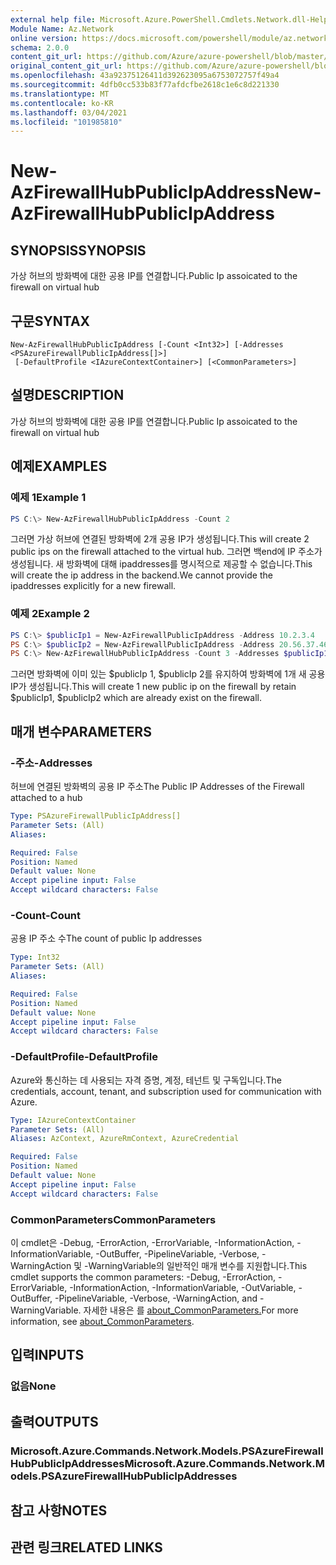 ```yaml
---
external help file: Microsoft.Azure.PowerShell.Cmdlets.Network.dll-Help.xml
Module Name: Az.Network
online version: https://docs.microsoft.com/powershell/module/az.network/new-azfirewallhubpublicipaddress
schema: 2.0.0
content_git_url: https://github.com/Azure/azure-powershell/blob/master/src/Network/Network/help/New-AzFirewallHubPublicIpAddress.md
original_content_git_url: https://github.com/Azure/azure-powershell/blob/master/src/Network/Network/help/New-AzFirewallHubPublicIpAddress.md
ms.openlocfilehash: 43a92375126411d392623095a6753072757f49a4
ms.sourcegitcommit: 4dfb0cc533b83f77afdcfbe2618c1e6c8d221330
ms.translationtype: MT
ms.contentlocale: ko-KR
ms.lasthandoff: 03/04/2021
ms.locfileid: "101985810"
---
```

# <span data-ttu-id="639f7-101">New-AzFirewallHubPublicIpAddress</span><span class="sxs-lookup"><span data-stu-id="639f7-101">New-AzFirewallHubPublicIpAddress</span></span>

## <span data-ttu-id="639f7-102">SYNOPSIS</span><span class="sxs-lookup"><span data-stu-id="639f7-102">SYNOPSIS</span></span>
<span data-ttu-id="639f7-103">가상 허브의 방화벽에 대한 공용 IP를 연결합니다.</span><span class="sxs-lookup"><span data-stu-id="639f7-103">Public Ip assoicated to the firewall on virtual hub</span></span>

## <span data-ttu-id="639f7-104">구문</span><span class="sxs-lookup"><span data-stu-id="639f7-104">SYNTAX</span></span>

```
New-AzFirewallHubPublicIpAddress [-Count <Int32>] [-Addresses <PSAzureFirewallPublicIpAddress[]>]
 [-DefaultProfile <IAzureContextContainer>] [<CommonParameters>]
```

## <span data-ttu-id="639f7-105">설명</span><span class="sxs-lookup"><span data-stu-id="639f7-105">DESCRIPTION</span></span>
<span data-ttu-id="639f7-106">가상 허브의 방화벽에 대한 공용 IP를 연결합니다.</span><span class="sxs-lookup"><span data-stu-id="639f7-106">Public Ip assoicated to the firewall on virtual hub</span></span>

## <span data-ttu-id="639f7-107">예제</span><span class="sxs-lookup"><span data-stu-id="639f7-107">EXAMPLES</span></span>

### <span data-ttu-id="639f7-108">예제 1</span><span class="sxs-lookup"><span data-stu-id="639f7-108">Example 1</span></span>
```powershell
PS C:\> New-AzFirewallHubPublicIpAddress -Count 2
```

<span data-ttu-id="639f7-109">그러면 가상 허브에 연결된 방화벽에 2개 공용 IP가 생성됩니다.</span><span class="sxs-lookup"><span data-stu-id="639f7-109">This will create 2 public ips on the firewall attached to the virtual hub.</span></span> <span data-ttu-id="639f7-110">그러면 백end에 IP 주소가 생성됩니다. 새 방화벽에 대해 ipaddresses를 명시적으로 제공할 수 없습니다.</span><span class="sxs-lookup"><span data-stu-id="639f7-110">This will create the ip address in the backend.We cannot provide the ipaddresses explicitly for a new firewall.</span></span>

### <span data-ttu-id="639f7-111">예제 2</span><span class="sxs-lookup"><span data-stu-id="639f7-111">Example 2</span></span>
```powershell
PS C:\> $publicIp1 = New-AzFirewallPublicIpAddress -Address 10.2.3.4
PS C:\> $publicIp2 = New-AzFirewallPublicIpAddress -Address 20.56.37.46
PS C:\> New-AzFirewallHubPublicIpAddress -Count 3 -Addresses $publicIp1, $publicIp2
```

<span data-ttu-id="639f7-112">그러면 방화벽에 이미 있는 $publicIp 1, $publicIp 2를 유지하여 방화벽에 1개 새 공용 IP가 생성됩니다.</span><span class="sxs-lookup"><span data-stu-id="639f7-112">This will create 1 new public ip on the firewall by retain $publicIp1, $publicIp2 which are already exist on the firewall.</span></span>

## <span data-ttu-id="639f7-113">매개 변수</span><span class="sxs-lookup"><span data-stu-id="639f7-113">PARAMETERS</span></span>

### <span data-ttu-id="639f7-114">-주소</span><span class="sxs-lookup"><span data-stu-id="639f7-114">-Addresses</span></span>
<span data-ttu-id="639f7-115">허브에 연결된 방화벽의 공용 IP 주소</span><span class="sxs-lookup"><span data-stu-id="639f7-115">The Public IP Addresses of the Firewall attached to a hub</span></span>

```yaml
Type: PSAzureFirewallPublicIpAddress[]
Parameter Sets: (All)
Aliases:

Required: False
Position: Named
Default value: None
Accept pipeline input: False
Accept wildcard characters: False
```

### <span data-ttu-id="639f7-116">-Count</span><span class="sxs-lookup"><span data-stu-id="639f7-116">-Count</span></span>
<span data-ttu-id="639f7-117">공용 IP 주소 수</span><span class="sxs-lookup"><span data-stu-id="639f7-117">The count of public Ip addresses</span></span>

```yaml
Type: Int32
Parameter Sets: (All)
Aliases:

Required: False
Position: Named
Default value: None
Accept pipeline input: False
Accept wildcard characters: False
```

### <span data-ttu-id="639f7-118">-DefaultProfile</span><span class="sxs-lookup"><span data-stu-id="639f7-118">-DefaultProfile</span></span>
<span data-ttu-id="639f7-119">Azure와 통신하는 데 사용되는 자격 증명, 계정, 테넌트 및 구독입니다.</span><span class="sxs-lookup"><span data-stu-id="639f7-119">The credentials, account, tenant, and subscription used for communication with Azure.</span></span>

```yaml
Type: IAzureContextContainer
Parameter Sets: (All)
Aliases: AzContext, AzureRmContext, AzureCredential

Required: False
Position: Named
Default value: None
Accept pipeline input: False
Accept wildcard characters: False
```

### <span data-ttu-id="639f7-120">CommonParameters</span><span class="sxs-lookup"><span data-stu-id="639f7-120">CommonParameters</span></span>
<span data-ttu-id="639f7-121">이 cmdlet은 -Debug, -ErrorAction, -ErrorVariable, -InformationAction, -InformationVariable, -OutBuffer, -PipelineVariable, -Verbose, -WarningAction 및 -WarningVariable의 일반적인 매개 변수를 지원합니다.</span><span class="sxs-lookup"><span data-stu-id="639f7-121">This cmdlet supports the common parameters: -Debug, -ErrorAction, -ErrorVariable, -InformationAction, -InformationVariable, -OutVariable, -OutBuffer, -PipelineVariable, -Verbose, -WarningAction, and -WarningVariable.</span></span> <span data-ttu-id="639f7-122">자세한 내용은 를 [about_CommonParameters.](http://go.microsoft.com/fwlink/?LinkID=113216)</span><span class="sxs-lookup"><span data-stu-id="639f7-122">For more information, see [about_CommonParameters](http://go.microsoft.com/fwlink/?LinkID=113216).</span></span>

## <span data-ttu-id="639f7-123">입력</span><span class="sxs-lookup"><span data-stu-id="639f7-123">INPUTS</span></span>

### <span data-ttu-id="639f7-124">없음</span><span class="sxs-lookup"><span data-stu-id="639f7-124">None</span></span>

## <span data-ttu-id="639f7-125">출력</span><span class="sxs-lookup"><span data-stu-id="639f7-125">OUTPUTS</span></span>

### <span data-ttu-id="639f7-126">Microsoft.Azure.Commands.Network.Models.PSAzureFirewallHubPublicIpAddresses</span><span class="sxs-lookup"><span data-stu-id="639f7-126">Microsoft.Azure.Commands.Network.Models.PSAzureFirewallHubPublicIpAddresses</span></span>

## <span data-ttu-id="639f7-127">참고 사항</span><span class="sxs-lookup"><span data-stu-id="639f7-127">NOTES</span></span>

## <span data-ttu-id="639f7-128">관련 링크</span><span class="sxs-lookup"><span data-stu-id="639f7-128">RELATED LINKS</span></span>
